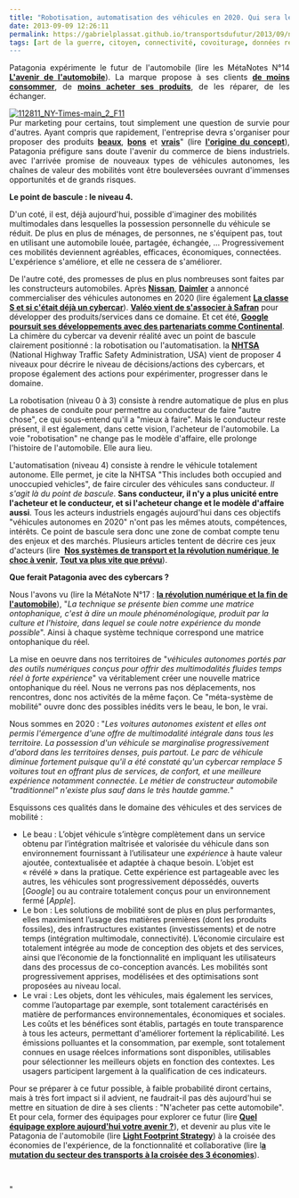 ```yaml
---
title: "Robotisation, automatisation des véhicules en 2020. Qui sera le Patagonia de l'automobile ?"
date: 2013-09-09 12:26:11
permalink: https://gabrielplassat.github.io/transportsdufutur/2013/09/nissan-et-daimler-sengagent-a-commercialiser-des-voitures-autonomes-en-2020-risques-et-opportunites.html
tags: [art de la guerre, citoyen, connectivité, covoiturage, données réelles, economie circulaire, économie de l'expérience, économie du quaternaire, économie fonctionnalité, Efficacité énergétique, externalité, FORD, google, innovation, intelligence collective, internet, internet des objets, management de la mobilité, Service de mobilité, Véhicule, véhicule mono-usage, véhicule propre]
---
```


<p style="text-align: justify">Patagonia expérimente le futur de l'automobile (lire les MétaNotes N°14 <strong><a href="https://gabrielplassat.github.io/transportsdufutur/2012/07/lavenir-de-lautomobile.html" target="_blank">L'avenir de l'automobile</a></strong>). La marque propose à ses clients <strong><a href="http://online.wsj.com/article/SB10001424052702303513404577352221465986612.html" target="_blank">de moins consommer</a></strong>, de <strong><a href="http://www.patagonia.com/email/11/112811.html" target="_blank">moins acheter ses produits</a></strong>, de les réparer, de les échanger.   </p> <p style="text-align: justify"> <a class="asset-img-link" href="http://featherfiles.aviary.com/2013-09-09/f77694d11/e1c41ee001054b14b1a259cdcaadbac3_hires.png"><img alt="112811_NY-Times-main_2_F11" class="asset  asset-image at-xid-6a0120a66d2ad4970b019aff475d5c970d" src="/wp-content/uploads/sites/6/old/6a0120a66d2ad4970b019aff475d5c970d-320wi.png" style="margin-left: auto;margin-right: auto" title="112811_NY-Times-main_2_F11" /></a><br />Pur marketing pour certains, tout simplement une question de survie pour d'autres. Ayant compris que rapidement, l'entreprise devra s'organiser pour proposer des produits <strong><a href=""http://www.patagonia.com/eu/frFR/ambassadors"" target=""_blank"">beaux</a></strong>, <strong><a href=""http://www.patagonia.com/eu/frFR/footprint?LAC=frFR&assetid=23429&ln=451"" target=""_blank"">bons</a></strong> et <strong><a href=""http://instagram.com/wornwear"" target=""_blank"">vrais</a></strong>" (lire <strong><a href=""http://noubel.fr/questions-parfumees/"" target=""_blank"">l'origine du concept</a></strong>), Patagonia préfigure sans doute l'avenir du commerce de biens industriels. avec l'arrivée promise de nouveaux types de véhicules autonomes, les chaînes de valeur des mobilités vont être bouleversées ouvrant d'immenses opportunités et de grands risques. </p>  <!--more-->      <p style=""text-align: justify""><strong>Le point de bascule : le niveau 4.</strong></p> <p style=""text-align: justify"">D'un coté, il est, déjà aujourd'hui, possible d'imaginer des mobilités multimodales dans lesquelles la possession personnelle du véhicule se réduit. De plus en plus de ménages, de personnes, ne s'équipent pas, tout en utilisant une automobile louée, partagée, échangée, ... Progressivement ces mobilités deviennent agréables, efficaces, économiques, connectées. L'expérience s'améliore, et elle ne cessera de s'améliorer. </p> <p style=""text-align: justify"">De l'autre coté, des promesses de plus en plus nombreuses sont faites par les constructeurs automobiles. Après <strong><a href=""http://www.bloomberg.com/news/2013-08-27/nissan-sets-goal-of-bringing-first-self-driving-cars-by-2020.html"" target=""_blank"">Nissan</a></strong>, <strong><a href=""http://www.timeslive.co.za/thetimes/2013/09/09/daimler-to-wheel-out-self-drive-car-by-2020"" target=""_blank"">Daimler</a></strong> a annoncé commercialiser des véhicules autonomes en 2020 (lire également <strong><a href="https://gabrielplassat.github.io/transportsdufutur/2013/07/prochaine-mercedes-classe-s-et-si-cetait-deja-un-cybercar.html"" target=""_blank"">La classe S et si c'était déjà un cybercar</a></strong>). <strong><a href=""http://www.safran-group.com/site-safran/presse-et-medias/communiques-de-presse/2013/article/valeo-et-safran-signent-un-accord?13181"" target=""_blank"">Valéo vient de s'associer à Safran</a></strong> pour développer des produits/services dans ce domaine. Et cet été, <strong><a href=""http://www.reuters.com/article/2013/08/21/us-germany-selfdrive-idUSBRE97K0RM20130821"" target=""_blank"">Google poursuit ses développements avec des partenariats comme Continental</a></strong>. La chimère du cybercar va devenir réalité avec un point de bascule clairement positionné : la robotisation ou l'automatisation. la <a href=""http://www.nhtsa.gov/About+NHTSA/Press+Releases/U.S.+Department+of+Transportation+Releases+Policy+on+Automated+Vehicle+Development"" target=""_blank""><strong>NHTSA</strong> </a>(National Highway Traffic Safety Administration, USA) vient de proposer 4 niveaux pour décrire le niveau de décisions/actions des cybercars, et propose également des actions pour expérimenter, progresser dans le domaine.</p> <p style=""text-align: justify"">La robotisation (niveau 0 à 3) consiste à rendre automatique de plus en plus de phases de conduite pour permettre au conducteur de faire "autre chose", ce qui sous-entend qu'il a "mieux à faire". Mais le conducteur reste présent, il est également, dans cette vision, l'acheteur de l'automobile. La voie "robotisation" ne change pas le modèle d'affaire, elle prolonge l'histoire de l'automobile. Elle aura lieu.</p> <p style=""text-align: justify"">L'automatisation (niveau 4) consiste à rendre le véhicule totalement autonome. Elle permet, je cite la NHTSA "This includes both occupied and unoccupied vehicles", de faire circuler des véhicules sans conducteur. <em>Il s'agit là du point de bascule</em>. <strong>Sans conducteur, il n'y a plus unicité entre l'acheteur et le conducteur, et si l'acheteur change et le modèle d'affaire aussi</strong>. Tous les acteurs industriels engagés aujourd'hui dans ces objectifs "véhicules autonomes en 2020" n'ont pas les mêmes atouts, compétences, intérêts. Ce point de bascule sera donc une zone de combat compte tenu des enjeux et des marchés. Plusieurs articles tentent de décrire ces jeux d'acteurs (lire  <strong><a href="https://gabrielplassat.github.io/transportsdufutur/2012/04/nos-systemes-de-transport-et-la-revolution-numerique-pourquoi-cela-va-tout-changer.html"" target=""_blank"">Nos systèmes de transport et la révolution numérique</a></strong>,<strong><a href="https://gabrielplassat.github.io/transportsdufutur/2012/09/lindustrie-automobile-a-choisi-de-concevoir-developper-et-commercialiser-des-produits-qui-sadaptent-a-tous-les-territoires.html"" target=""_blank""> le choc à venir</a></strong>, <strong><a href="https://gabrielplassat.github.io/transportsdufutur/2012/09/la-google-car-va-rouler-en-californie-tout-va-plus-vite-que-prevu-le-point-de-basculement-se-rapproc.html"" target=""_blank"">Tout va plus vite que prévu</a></strong>).</p> <p style=""text-align: justify""><strong>Que ferait Patagonia avec des cybercars ?</strong></p> <p style=""text-align: justify"">Nous l'avons vu (lire la MétaNote N°17 : <strong><a href="https://gabrielplassat.github.io/transportsdufutur/2013/08/metanote-17-la-mutation-numerique-nengendre-pas-seulement-de-nouveaux-moyens-de-transports-elle-modi.html"" target=""_blank"">la révolution numérique et la fin de l'automobile</a></strong>), "<em>La technique se présente bien comme une matrice ontophanique, c'est à dire un moule phénoménologique, produit par la culture et l'histoire, dans lequel se coule notre expérience du monde possible</em>". Ainsi à chaque système technique correspond une matrice ontophanique du réel. </p> <p style=""text-align: justify"">La mise en oeuvre dans nos territoires de "<em>véhicules autonomes portés par des outils numériques conçus pour offrir des multimodalités fluides temps réel à forte expérience</em>" va véritablement créer une nouvelle matrice ontophanique du réel. Nous ne verrons pas nos déplacements, nos rencontres, donc nos activités de la même façon. Ce "méta-système de mobilité" ouvre donc des possibles inédits vers le beau, le bon, le vrai.</p> <p style=""text-align: justify"">Nous sommes en 2020 : "<em>Les voitures autonomes existent et elles ont permis l'émergence d'une offre de multimodalité intégrale dans tous les territoire. La possession d'un véhicule se marginalise progressivement d'abord dans les territoires denses, puis partout. Le parc de véhicule diminue fortement puisque qu'il a été constaté qu'un cybercar remplace 5 voitures tout en offrant plus de services, de confort, et une meilleure expérience notamment connectée. Le métier de constructeur automobile "traditionnel" n'existe plus sauf dans le très hautde gamme.</em>"</p> <p style=""text-align: justify"">Esquissons ces qualités dans le domaine des véhicules et des services de mobilité :</p> <ul> <li>Le beau : L’objet véhicule s’intègre complètement dans un service obtenu par l’intégration maîtrisée et valorisée du véhicule dans son environnement fournissant à l’utilisateur une <em>expérience</em> à haute valeur ajoutée, contextualisée et adaptée à chaque besoin. L’objet est « révélé » dans la pratique. Cette expérience est partageable avec les autres, les véhicules sont progressivement dépossédés, ouverts [<em>Google</em>] ou au contraire totalement conçus pour un environnement fermé [<em>Apple</em>].</li> <li>Le bon : Les solutions de mobilité sont de plus en plus performantes, elles maximisent l’usage des matières premières (dont les produits fossiles), des infrastructures existantes (investissements) et de notre temps (intégration multimodale, connectivité). L’économie circulaire est totalement intégrée au mode de conception des objets et des services, ainsi que l’économie de la fonctionnalité en impliquant les utilisateurs dans des processus de co-conception avancés. Les mobilités sont progressivement apprises, modélisées et des optimisations sont proposées au niveau local.</li> <li>Le vrai : Les objets, dont les véhicules, mais également les services, comme l’autopartage par exemple, sont totalement caractérisés en matière de performances environnementales, économiques et sociales. Les coûts et les bénéfices sont établis, partagés en toute transparence à tous les acteurs, permettant d'améliorer fortement la réplicabilité. Les émissions polluantes et la consommation, par exemple, sont totalement connues en usage réelces informations sont disponibles, utilisables pour sélectionner les meilleurs objets en fonction des contextes. Les usagers participent largement à la qualification de ces indicateurs.</li> </ul> <p style=""text-align: justify"">Pour se préparer à ce futur possible, à faible probabilité diront certains, mais à très fort impact si il advient, ne faudrait-il pas dès aujourd'hui se mettre en situation de dire à ses clients : "N'acheter pas cette automobile". Et pour cela, former des équipages pour explorer ce futur (lire <strong><a href="https://gabrielplassat.github.io/transportsdufutur/2013/02/quel-equipage-explore-aujourdhui-votre-avenir-vos-prochains-modeles-daffaires.html"" target=""_blank"">Quel équipage explore aujourd'hui votre avenir ?</a></strong>), et devenir au plus vite le Patagonia de l'automobile (lire <strong><a href="https://gabrielplassat.github.io/transportsdufutur/2013/07/light-foot-print-strategy.html"" target=""_blank"">Light Footprint Strategy</a></strong>) à la croisée des économies de l'expérience, de la fonctionnalité et collaborative (lire l<strong><a href="https://gabrielplassat.github.io/transportsdufutur/2013/03/la-mutation-du-secteur-des-transports-a-la-croisee-de-3-economies.html"" target=""_blank"">a mutation du secteur des transports à la croisée des 3 économies</a></strong>).</p> <p style=""text-align: justify""> </p>"
